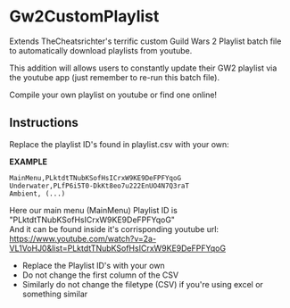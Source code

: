 # Gw2CustomPlaylist
Extends TheCheatsrichter's terrific custom Guild Wars 2 Playlist batch file to automatically download playlists from youtube. 

This addition will allows users to constantly update their GW2 playlist via the youtube app (just remember to re-run this batch file). 

Compile your own playlist on youtube or find one online! 

## Instructions
Replace the playlist ID's found in playlist.csv with your own: 

**EXAMPLE**

    MainMenu,PLktdtTNubKSofHsICrxW9KE9DeFPFYqoG
    Underwater,PLfP6i5T0-DkKt8eo7u222EnUO4N7Q3raT
    Ambient, (...)

Here our main menu (MainMenu) Playlist ID is "PLktdtTNubKSofHsICrxW9KE9DeFPFYqoG"  
And it can be found inside it's corrisponding youtube url:  
https://www.youtube.com/watch?v=2a-VL1VoHJ0&list=PLktdtTNubKSofHsICrxW9KE9DeFPFYqoG

* Replace the Playlist ID's with your own
* Do not change the first column of the CSV
* Similarly do not change the filetype (CSV) if you're using excel or something similar
